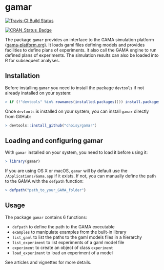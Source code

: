 
<!-- README.md is generated from README.Rmd. Please edit that file -->
gamar
=====

[![Travis-CI Build Status](https://travis-ci.org/choisy/gamar.svg?branch=master)](https://travis-ci.org/choisy/gamar)

[![CRAN\_Status\_Badge](http://www.r-pkg.org/badges/version/gamar)](https://cran.r-project.org/package=gamar)

The package `gamar` provides an interface to the GAMA simulation platform ([gama-platform.org](gama-platform.org)). It loads gaml files defining models and provides facilities to define plans of experiments. It also call the GAMA engine to run defined plans of experiments. The simulation results can also be loaded into R for subsequent analyses.

Installation
------------

Before installing `gamar` you need to install the package `devtools` if not already installed on your system:

``` r
> if (!"devtools" %in% rownames(installed.packages())) install.packages("devtools")
```

Once `devtools` is installed on your system, you can install `gamar` directly from GitHub:

``` r
> devtools::install_github("choisy/gamar")
```

Loading and configuring gamar
-----------------------------

With `gamar` installed on your system, you need to load it before using it:

``` r
> library(gamar)
```

If you are using OS X or macOS, `gamar` will by default use the `/Applications/Gama.app` if it exists. If not, you can manually define the path to the GAMA with the `defpath` function:

``` r
> defpath("path_to_your_GAMA_folder")
```

Usage
-----

The package `gamar` contains 6 functions:

-   `defpath` to define the path to the GAMA executable
-   `examples` to manipulate examples from the built-in library
-   `list_gaml` to list the paths to the gaml models files in a hierarchy
-   `list_experiment` to list experiments of a gaml model file
-   `experiment` to create an object of class `experiment`
-   `load_experiment` to load an experiment of a model

See articles and vignettes for more details.
